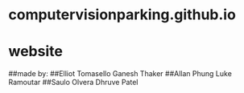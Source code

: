 # computervisionparking.github.io


# website

##made by:
##Elliot Tomasello	Ganesh Thaker
##Allan Phung	Luke Ramoutar
##Saulo Olvera	Dhruve Patel
